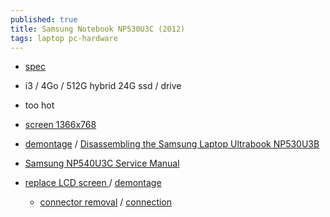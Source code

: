 ```yaml
---
published: true
title: Samsung Notebook NP530U3C (2012)
tags: laptop pc-hardware
---
```


- [spec](https://www.samsung.com/us/business/support/owners/product/series-5-notebook-np530u3c/)

- i3 / 4Go / 512G hybrid 24G ssd / drive 
- too hot
- [screen 1366x768](https://www.laptopscreen.com/English/model/Samsung/NP530U3C~SERIES/)

- [demontage](https://www.youtube.com/watch?v=Awg1ONCVLZk) / [Disassembling the Samsung Laptop Ultrabook NP530U3B](https://www.ifixit.com/Guide/Disassembling+the+Samsung+Laptop+Ultrabook+NP530U3B/23322)
- [Samsung NP540U3C Service Manual](https://www.manualslib.com/manual/884572/Samsung-Np540u3c.html)
- [replace LCD screen ](https://www.youtube.com/watch?v=CONvDXT2_6o) / [demontage](https://www.youtube.com/watch?v=X-N1EvbsMYg)
	- [connector removal](https://youtu.be/NwB59K_iwJ8?t=216) / [connection](https://www.youtube.com/watch?v=BDm1zMIIywA)
